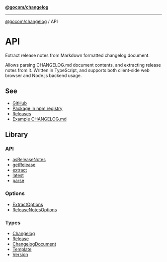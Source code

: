 [**@gocom/changelog**](../README.md)

***

[@gocom/changelog](../README.md) / API

# API

Extract release notes from Markdown formatted changelog document.

Allows parsing CHANGELOG.md document contents, and extracting release notes from it.
Written in TypeScript, and supports both client-side web browser and Node.js backend usage.

## See

 - [GitHub](https://github.com/gocom/changelog)
 - [Package in npm registry](https://www.npmjs.com/package/@gocom/changelog)
 - [Releases](https://github.com/gocom/changelog/releases)
 - [Example CHANGELOG.md](https://github.com/gocom/changelog/blob/main/CHANGELOG.md)

## Library

### API

- [asReleaseNotes](../API/API.asReleaseNotes.md)
- [getRelease](../API/API.getRelease.md)
- [extract](../API/API.extract.md)
- [latest](../API/API.latest.md)
- [parse](../API/API.parse.md)

### Options

- [ExtractOptions](../Options/API.ExtractOptions.md)
- [ReleaseNotesOptions](../Options/API.ReleaseNotesOptions.md)

### Types

- [Changelog](../Types/API.Changelog.md)
- [Release](../Types/API.Release.md)
- [ChangelogDocument](../Types/API.ChangelogDocument.md)
- [Template](../Types/API.Template.md)
- [Version](../Types/API.Version.md)
